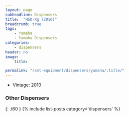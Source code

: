 ```yaml
---
layout: page
subheadline: Dispensers
title:  "HSD-Xg (2010)"
breadcrumb: true
tags:
    - Yamaha
    - Yamaha Dispensers
categories:
    - dispensers
header: no
image:
    title:

permalink: "/smt-equipment/dispensers/yamaha/:title/"
---
```


- Vintage: 2010

### Other Dispensers ###
{: .t60 }
{% include list-posts category='dispensers' %}
